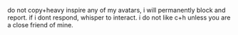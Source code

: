 do not copy+heavy inspire any of my avatars, i will permanently block and report.
if i dont respond, whisper to interact. i do not like c+h unless you are a close friend of mine.
